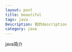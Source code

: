 ```yaml
---
layout: post   
title: beautiful  
tags: java         
Description: 我的description
category: java    
---
```



java简介